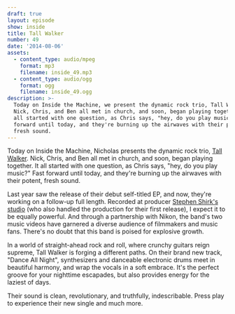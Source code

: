 ```yaml
---
draft: true
layout: episode
show: inside
title: Tall Walker
number: 49
date: '2014-08-06'
assets:
  - content_type: audio/mpeg
    format: mp3
    filename: inside_49.mp3
  - content_type: audio/ogg
    format: ogg
    filename: inside_49.ogg
description: >-
  Today on Inside the Machine, we present the dynamic rock trio, Tall Walker.
  Nick, Chris, and Ben all met in church, and soon, began playing together. It
  all started with one question, as Chris says, "hey, do you play music?" Fast
  forward until today, and they're burning up the airwaves with their potent,
  fresh sound.
---
```

Today on Inside the Machine, Nicholas presents the dynamic rock trio, [Tall Walker](http://tallwalkermusic.com). Nick, Chris, and Ben all met in church, and soon, began playing together. It all started with one question, as Chris says, "hey, do you play music?" Fast forward until today, and they're burning up the airwaves with their potent, fresh sound.

Last year saw the release of their debut self-titled EP, and now, they're working on a follow-up full length. Recorded at producer [Stephen Shirk's studio](http://shirkmusic.com) (who also handled the production for their first release), I expect it to be equally powerful. And through a partnership with Nikon, the band's two music videos have garnered a diverse audience of filmmakers and music fans. There's no doubt that this band is poised for explosive growth.

In a world of straight-ahead rock and roll, where crunchy guitars reign supreme, Tall Walker is forging a different paths. On their brand new track, "Dance All Night", synthesizers and danceable electronic drums meet in beautiful harmony, and wrap the vocals in a soft embrace. It's the perfect groove for your nighttime escapades, but also provides energy for the laziest of days.

Their sound is clean, revolutionary, and truthfully, indescribable. Press play to experience their new single and much more.